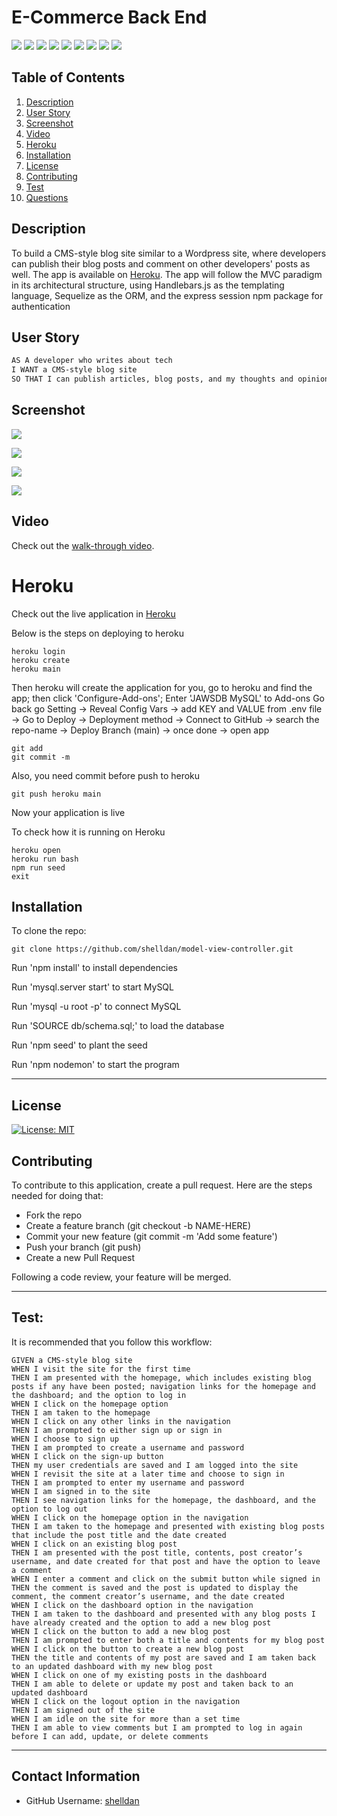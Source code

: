# E-Commerce Back End

<p> 
    <img src="https://img.shields.io/badge/-JavaScript-purple" />
    <img src="https://img.shields.io/badge/-CSS-brightgreen" />
    <img src="https://img.shields.io/badge/-Node-green" />
    <img src="https://img.shields.io/badge/-Express.js-blue" />
    <img src="https://img.shields.io/badge/-MySQL-yellow" />
    <img src="https://img.shields.io/badge/-Sequelize-red" />
    <img src="https://img.shields.io/badge/-Bootstrap-yellowgreen" />
    <img src="https://img.shields.io/badge/-dotenv-lightgrey" />
    <img src="https://img.shields.io/badge/-handlebars-orange" />
</p>


## Table of Contents
1. [Description](#description)
2. [User Story](#user-story)
3. [Screenshot](#screenshot)
4. [Video](#video)
5. [Heroku](#heroku)
5. [Installation](#installation)
6. [License](#license)
7. [Contributing](#contributing)
8. [Test](#test)
9. [Questions](#contact-information)

## Description
To build a CMS-style blog site similar to a Wordpress site, where developers can publish their blog posts and comment on other developers' posts as well. The app is available on [Heroku](https://still-tundra-30490.herokuapp.com/). The app will follow the MVC paradigm in its architectural structure, using Handlebars.js as the templating language, Sequelize as the ORM, and the express session npm package for authentication

## User Story
```md
AS A developer who writes about tech
I WANT a CMS-style blog site
SO THAT I can publish articles, blog posts, and my thoughts and opinions
```

## Screenshot
![](public/assets/home.png)

![](public/assets/login.png)

![](public/assets/dashboard.png)

![](public/assets/comment.png)


## Video
Check out the [walk-through video](https://drive.google.com/file/d/1G5yRVrMFwa8HmCm1uIBL__uVshtMjyiH/view?usp=sharing).

# Heroku
Check out the live application in [Heroku](https://still-tundra-30490.herokuapp.com/)

Below is the steps on deploying to heroku
```
heroku login
heroku create
heroku main
```
Then heroku will create the application for you, go to heroku and find the app; then click 'Configure-Add-ons';
Enter 'JAWSDB MySQL' to Add-ons
Go back go Setting -> Reveal Config Vars -> add KEY and VALUE from .env file -> Go to Deploy -> Deployment method -> Connect to GitHub -> search the repo-name -> Deploy Branch (main) -> once done -> open app

```
git add 
git commit -m
```
Also, you need commit before push to heroku
```
git push heroku main
```
Now your application is live

To check how it is running on Heroku
```
heroku open 
heroku run bash
npm run seed
exit
```

## Installation
To clone the repo:
```
git clone https://github.com/shelldan/model-view-controller.git
``` 
Run 'npm install' to install dependencies

Run 'mysql.server start' to start MySQL

Run 'mysql -u root -p' to connect MySQL

Run 'SOURCE db/schema.sql;' to load the database

Run 'npm seed' to plant the seed

Run 'npm nodemon' to start the program

---

## License
[![License: MIT](https://img.shields.io/badge/License-MIT-blue.svg)](https://opensource.org/licenses/MIT) 

## Contributing 
To contribute to this application, create a pull request.
Here are the steps needed for doing that:
- Fork the repo
- Create a feature branch (git checkout -b NAME-HERE)
- Commit your new feature (git commit -m 'Add some feature')
- Push your branch (git push)
- Create a new Pull Request

Following a code review, your feature will be merged.

---

## Test:
It is recommended that you follow this workflow:

```
GIVEN a CMS-style blog site
WHEN I visit the site for the first time
THEN I am presented with the homepage, which includes existing blog posts if any have been posted; navigation links for the homepage and the dashboard; and the option to log in
WHEN I click on the homepage option
THEN I am taken to the homepage
WHEN I click on any other links in the navigation
THEN I am prompted to either sign up or sign in
WHEN I choose to sign up
THEN I am prompted to create a username and password
WHEN I click on the sign-up button
THEN my user credentials are saved and I am logged into the site
WHEN I revisit the site at a later time and choose to sign in
THEN I am prompted to enter my username and password
WHEN I am signed in to the site
THEN I see navigation links for the homepage, the dashboard, and the option to log out
WHEN I click on the homepage option in the navigation
THEN I am taken to the homepage and presented with existing blog posts that include the post title and the date created
WHEN I click on an existing blog post
THEN I am presented with the post title, contents, post creator’s username, and date created for that post and have the option to leave a comment
WHEN I enter a comment and click on the submit button while signed in
THEN the comment is saved and the post is updated to display the comment, the comment creator’s username, and the date created
WHEN I click on the dashboard option in the navigation
THEN I am taken to the dashboard and presented with any blog posts I have already created and the option to add a new blog post
WHEN I click on the button to add a new blog post
THEN I am prompted to enter both a title and contents for my blog post
WHEN I click on the button to create a new blog post
THEN the title and contents of my post are saved and I am taken back to an updated dashboard with my new blog post
WHEN I click on one of my existing posts in the dashboard
THEN I am able to delete or update my post and taken back to an updated dashboard
WHEN I click on the logout option in the navigation
THEN I am signed out of the site
WHEN I am idle on the site for more than a set time
THEN I am able to view comments but I am prompted to log in again before I can add, update, or delete comments
```

---

## Contact Information
* GitHub Username: [shelldan](https://github.com/shelldan)
